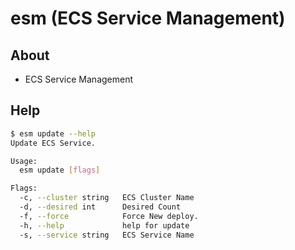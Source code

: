 # esm (ECS Service Management)

## About

* ECS Service Management

## Help

```sh
$ esm update --help
Update ECS Service.

Usage:
  esm update [flags]

Flags:
  -c, --cluster string   ECS Cluster Name
  -d, --desired int      Desired Count
  -f, --force            Force New deploy.
  -h, --help             help for update
  -s, --service string   ECS Service Name
```
